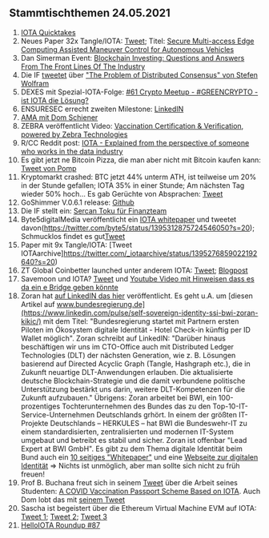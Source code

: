 ## Stammtischthemen 24.05.2021
1. [IOTA Quicktakes](https://www.youtube.com/watch?v=CSfHxeSU080)
2. Neues Paper 32x Tangle/IOTA: [Tweet](https://twitter.com/_iotaarchive/status/1394550069576224769?s=20); Titel: [Secure Multi-access Edge Computing Assisted
Maneuver Control for Autonomous Vehicles](https://www.corealis.eu/wp-content/uploads/2021/03/Secure_Multi_access_Edge_Computing_assisted_Maneuver_Control_for_autonomous_vehicles.pdf)
3. Dan Simerman Event: [Blockchain Investing: Questions and Answers From The Front Lines Of The Industry](https://events.flaia.org/events/blockchain-investing-questions-and-answers-from-the-front-lines-of-the-industry-with-dan-simerman)
4. Die IF [tweetet](https://twitter.com/iota/status/1394593638152347650?s=20) über ["The Problem of Distributed Consensus" von Stefen Wolfram](https://writings.stephenwolfram.com/2021/05/the-problem-of-distributed-consensus/)
5. DEXES mit Spezial-IOTA-Folge: [#61 Crypto Meetup - #GREENCRYPTO - ist IOTA die Lösung?](https://www.youtube.com/watch?v=2UVf0FGAY0k)
6. ENSURESEC errecht zweiten Milestone: [LinkedIN](https://www.linkedin.com/posts/ensuresec_ensuresec-reaches-its-second-milestone-activity-6800396695176851457-t01s)
7. [AMA mit Dom Schiener](https://www.youtube.com/watch?v=jbuSlnLK2T4)
8. ZEBRA veröffentlicht Video: [Vaccination Certification & Verification, powered by Zebra Technologies](https://www.youtube.com/watch?v=TTfxu9xDaRU)
9. R/CC Reddit post: [IOTA - Explained from the perspective of someone who works in the data industry](https://www.reddit.com/r/CryptoCurrency/comments/nfghhc/iota_explained_from_the_perspective_of_someone/?utm_medium=android_app&utm_source=share)
10. Es gibt jetzt ne Bitcoin Pizza, die man aber nicht mit Bitcoin kaufen kann: [Tweet von Pomp](https://twitter.com/APompliano/status/1394638990247088129?s=20)
11. Kryptomarkt crashed: BTC jetzt 44% unterm ATH, ist teilweise um 20% in der Stunde gefallen; IOTA 35% in einer Stunde; Am nächsten Tag wieder 50% hoch... Es gab Gerüchte von Absprachen: [Tweet](https://twitter.com/crypto_birb/status/1395042808856301575?s=20)
12. GoShimmer V.0.6.1 release: [Github](https://github.com/iotaledger/goshimmer/releases/tag/v0.6.1)
13. Die IF stellt ein: [Sercan Toku für Finanzteam](https://blog.iota.org/welcome-sercan-toku-to-the-iota-foundation/amp/?__twitter_impression=true)
14. Byte5digitalMedia veröffentlicht ein [IOTA whitepaper](https://www.byte5.de/iota/iota-whitepaper/) und tweetet davon(https://twitter.com/byte5/status/1395312875724546050?s=20); Schmucklos findet es gut[Tweet](https://twitter.com/Schmucklos_/status/1395344574361620483?s=20)
15. Paper mit 9x Tangle/IOTA: [Tweet IOTAarchive]https://twitter.com/_iotaarchive/status/1395276859022192640?s=20)
16. ZT Global Coinbetter launched unter anderem IOTA: [Tweet](https://twitter.com/Coinbetter_ZT/status/1395287918181163009?s=21); [Blogpost](https://support.clfxpx.com/hc/en-001/articles/900006215426-Announcement-on-the-launch-of-ADA-IOTA-XTZ-on-ZT-Innovation-Board)
17. Savemoon und IOTA? [Tweet](https://twitter.com/SafemoonMemer/status/1395160599198408709?s=19) und [Youtube Video mit Hinweisen dass es da ein e Bridge geben könnte](https://www.youtube.com/watch?v=Qcv6nkjNkCs)
18. Zoran hat [auf LinkedIN das hier](https://www.linkedin.com/pulse/self-sovereign-identity-ssi-bwi-zoran-kikic/) veröffentlicht. Es geht u.A. um [diesen Artikel auf www.bundesregierung.de](https://www.linkedin.com/pulse/self-sovereign-identity-ssi-bwi-zoran-kikic/) mit dem Titel: "Bundesregierung startet mit Partnern ersten Piloten im Ökosystem digitale Identität - Hotel Check-in künftig per ID Wallet möglich". Zoran schreibt auf LinkedIN: "Darüber hinaus beschäftigen wir uns im CTO-Office auch mit Distributed Ledger Technologies (DLT) der nächsten Generation, wie z. B. Lösungen basierend auf Directed Acyclic Graph (Tangle, Hashgraph etc.), die in Zukunft neuartige DLT-Anwendungen erlauben.
Die aktualisierte deutsche Blockchain-Strategie und die damit verbundene politische Unterstützung bestärkt uns darin, weitere DLT-Kompetenzen für die Zukunft aufzubauen." Übrigens: Zoran arbeitet bei BWI, ein 100-prozentiges Tochterunternehmen des Bundes das zu den Top-10-IT-Service-Unternehmen Deutschlands grhört. In einem der größten IT-Projekte Deutschlands – HERKULES – hat BWI die Bundeswehr-IT zu einem standardisierten, zentralisierten und modernen IT-System umgebaut und betreibt es stabil und sicher. Zoran ist offenbar "Lead Expert at BWI GmbH". Es gibt zu dem Thema digitale Identität beim Bund auch ein [10 seitiges "Whitepaper"](https://www.bundesregierung.de/breg-de/service/publikationen/whitepaper-oekosystem-digitaler-identitaeten-1881840) und eine [Webseite zur digitalen Identität](https://www.bundesregierung.de/breg-de/suche/digitale-identitaet-1824658) => Nichts ist unmöglich, aber man sollte sich nicht zu früh freuen!
19. Prof B. Buchana freut sich in seinem [Tweet](https://twitter.com/billatnapier/status/1395647718773637128?s=20) über die Arbeit seines Studenten: [A COVID Vaccination Passport Scheme Based on IOTA](https://crossleydan.medium.com/a-covid-vaccination-passport-scheme-based-on-iota-3ab9581bdf08). Auch Dom lobt das mit [seinem Tweet](https://twitter.com/DomSchiener/status/1395650192729329671?s=20)
20. Sascha ist begeistert über die Ethereum Virtual Machine EVM auf IOTA: [Tweet 1](https://twitter.com/sascha1337/status/1395469344071569408?s=20); [Tweet 2](https://twitter.com/sascha1337/status/1395514161673555971?s=20); [Tweet 3](https://twitter.com/sascha1337/status/1395649962063527938?s=20)
21. [HelloIOTA Roundup #87](https://www.youtube.com/watch?v=jU9BRKQ4OI0)


